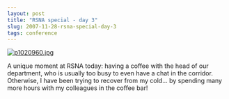 ```yaml
---
layout: post
title: "RSNA special - day 3"
slug: 2007-11-28-rsna-special-day-3
tags: conference
---
```


[![p1020960.jpg](https://dl.dropbox.com/u/3579694/marionsmits.net/2007/12/p1020960.thumbnail.jpg)](https://dl.dropbox.com/u/3579694/marionsmits.net/2007/12/p1020960.jpg)

A unique moment at RSNA today: having a coffee with the head of our department, who is usually too busy to even have a chat in the corridor. Otherwise, I have been trying to recover from my cold... by spending many more hours with my colleagues in the coffee bar!
